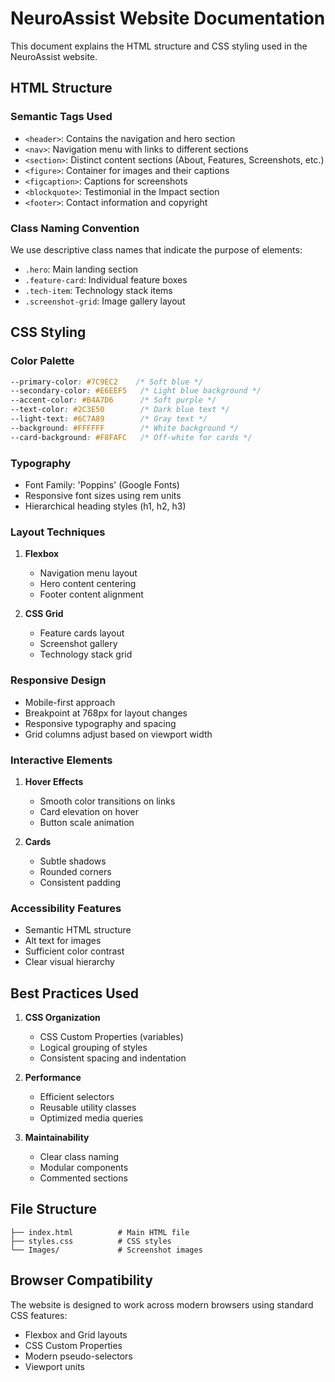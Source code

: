 # NeuroAssist Website Documentation

This document explains the HTML structure and CSS styling used in the NeuroAssist website.

## HTML Structure

### Semantic Tags Used

- `<header>`: Contains the navigation and hero section
- `<nav>`: Navigation menu with links to different sections
- `<section>`: Distinct content sections (About, Features, Screenshots, etc.)
- `<figure>`: Container for images and their captions
- `<figcaption>`: Captions for screenshots
- `<blockquote>`: Testimonial in the Impact section
- `<footer>`: Contact information and copyright

### Class Naming Convention

We use descriptive class names that indicate the purpose of elements:

- `.hero`: Main landing section
- `.feature-card`: Individual feature boxes
- `.tech-item`: Technology stack items
- `.screenshot-grid`: Image gallery layout

## CSS Styling

### Color Palette

```css
--primary-color: #7C9EC2    /* Soft blue */
--secondary-color: #E6EEF5   /* Light blue background */
--accent-color: #B4A7D6      /* Soft purple */
--text-color: #2C3E50        /* Dark blue text */
--light-text: #6C7A89        /* Gray text */
--background: #FFFFFF        /* White background */
--card-background: #F8FAFC   /* Off-white for cards */
```

### Typography

- Font Family: 'Poppins' (Google Fonts)
- Responsive font sizes using rem units
- Hierarchical heading styles (h1, h2, h3)

### Layout Techniques

1. **Flexbox**
   - Navigation menu layout
   - Hero content centering
   - Footer content alignment

2. **CSS Grid**
   - Feature cards layout
   - Screenshot gallery
   - Technology stack grid

### Responsive Design

- Mobile-first approach
- Breakpoint at 768px for layout changes
- Responsive typography and spacing
- Grid columns adjust based on viewport width

### Interactive Elements

1. **Hover Effects**
   - Smooth color transitions on links
   - Card elevation on hover
   - Button scale animation

2. **Cards**
   - Subtle shadows
   - Rounded corners
   - Consistent padding

### Accessibility Features

- Semantic HTML structure
- Alt text for images
- Sufficient color contrast
- Clear visual hierarchy

## Best Practices Used

1. **CSS Organization**
   - CSS Custom Properties (variables)
   - Logical grouping of styles
   - Consistent spacing and indentation

2. **Performance**
   - Efficient selectors
   - Reusable utility classes
   - Optimized media queries

3. **Maintainability**
   - Clear class naming
   - Modular components
   - Commented sections

## File Structure

```
├── index.html          # Main HTML file
├── styles.css          # CSS styles
└── Images/             # Screenshot images
```

## Browser Compatibility

The website is designed to work across modern browsers using standard CSS features:
- Flexbox and Grid layouts
- CSS Custom Properties
- Modern pseudo-selectors
- Viewport units